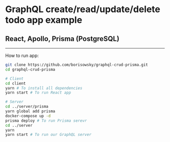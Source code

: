 # GraphQL create/read/update/delete todo app example

## React, Apollo, Prisma (PostgreSQL)

---

How to run app:

```zsh
git clone https://github.com/borisowsky/graphql-crud-prisma.git
cd graphql-crud-prisma

# Client
cd client
yarn # To install all dependencies
yarn start # To run React app

# Server
cd ../server/prisma
yarn global add prisma
docker-compose up -d
prisma deploy # To run Prisma serevr
cd ../server
yarn
yarn start # To run our GraphQL server
```
